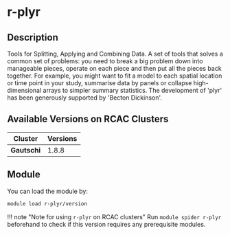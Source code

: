 # r-plyr

## Description
Tools for Splitting, Applying and Combining Data. A set of tools that solves a common set of problems: you need to break a big problem down into manageable pieces, operate on each piece and then put all the pieces back together. For example, you might want to fit a model to each spatial location or time point in your study, summarise data by panels or collapse high-dimensional arrays to simpler summary statistics. The development of 'plyr' has been generously supported by 'Becton Dickinson'.

## Available Versions on RCAC Clusters
|Cluster|Versions|
|---|---|
|**Gautschi**|1.8.8|

## Module
You can load the module by:

```bash
module load r-plyr/version
```

!!! note "Note for using `r-plyr` on RCAC clusters"
    Run `module spider r-plyr` beforehand to check if this version requires any prerequisite modules.

